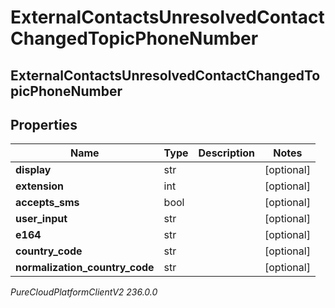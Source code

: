 # ExternalContactsUnresolvedContactChangedTopicPhoneNumber

## ExternalContactsUnresolvedContactChangedTopicPhoneNumber

## Properties

|Name | Type | Description | Notes|
|------------ | ------------- | ------------- | -------------|
| **display** | str |  | [optional] |
| **extension** | int |  | [optional] |
| **accepts_sms** | bool |  | [optional] |
| **user_input** | str |  | [optional] |
| **e164** | str |  | [optional] |
| **country_code** | str |  | [optional] |
| **normalization_country_code** | str |  | [optional] |



_PureCloudPlatformClientV2 236.0.0_
